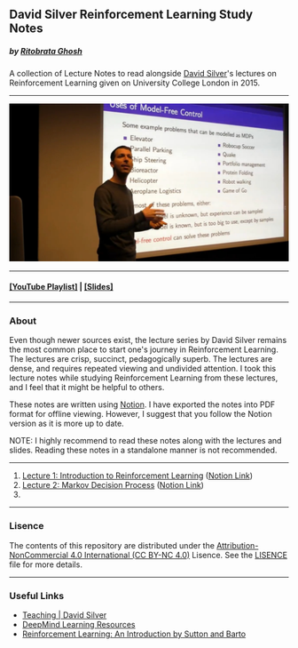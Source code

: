 ## David Silver Reinforcement Learning Study Notes

##### *by [Ritobrata Ghosh](https://ghosh-r.github.io)*

A collection of Lecture Notes to read alongside [David Silver](https://www.davidsilver.uk/)'s lectures on Reinforcement Learning given on University College London in 2015.

_____
![David Silver in class](https://raw.githubusercontent.com/ghosh-r/david-silver-rl-notes/main/silver.jpg)
_____
#### [\[YouTube Playlist\]](https://www.youtube.com/playlist?list=PLqYmG7hTraZDM-OYHWgPebj2MfCFzFObQ) | [\[Slides\]](https://www.davidsilver.uk/teaching/)
_____

### About

Even though newer sources exist, the lecture series by David Silver remains the most common place to start one's journey in Reinforcement Learning. The lectures are crisp, succinct, pedagogically superb. The lectures are dense, and requires repeated viewing and undivided attention. I took this lecture notes while studying Reinforcement Learning from these lectures, and I feel that it might be helpful to others.

These notes are written using [Notion](https://www.notion.so). I have exported the notes into PDF format for offline viewing. However, I suggest that you follow the Notion version as it is more up to date.

NOTE: I highly recommend to read these notes along with the lectures and slides. Reading these notes in a standalone manner is not recommended.
____

1. [Lecture 1: Introduction to Reinforcement Learning](https://github.com/ghosh-r/david-silver-rl-notes/blob/main/Lecture-1_Reinforcement_Learning-_David_Silver.pdf) ([Notion Link](https://www.notion.so/Lecture-1-Reinforcement-Learning-David-Silver-56c1444041184f0981ed2ae763eef7fe))
2. [Lecture 2: Markov Decision Process](https://github.com/ghosh-r/david-silver-rl-notes/blob/main/Lecture-2_Reinforcement_Learning-_David_Silver.pdf) ([Notion Link](https://www.notion.so/Lecture-2-Reinforcement-Learning-David-Silver-f8f3e8bfb4fe4e75b1c82205eec6ba19))
3. 

____
### Lisence
The contents of this repository are distributed under the [Attribution-NonCommercial 4.0 International (CC BY-NC 4.0)](https://creativecommons.org/licenses/by-nc/4.0/) Lisence. See the [LISENCE](https://github.com/ghosh-r/david-silver-rl-notes/blob/main/LISENCE) file for more details.
_____

### Useful Links
* [Teaching | David Silver](https://www.davidsilver.uk/teaching/)
* [DeepMind Learning Resources](https://deepmind.com/learning-resources)
* [Reinforcement Learning: An Introduction by Sutton and Barto](http://incompleteideas.net/book/the-book.html)
